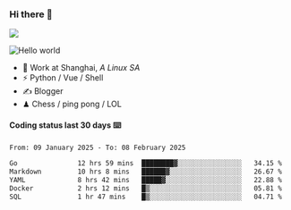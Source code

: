 ### Hi there 👋
![](https://komarev.com/ghpvc/?username=Xuhandsome)


<img src="https://github-readme-stats.vercel.app/api?username=XuHandsome&show_icons=true&theme=merko" alt="Hello world">

<br/>

- 🍻  Work at Shanghai, _A Linux SA_
- ⚡  Python / Vue / Shell
- ✍️  Blogger
- ♟  Chess / ping pong / LOL

#### Coding status last 30 days ⌨️

<!--START_SECTION:waka-->

```txt
From: 09 January 2025 - To: 08 February 2025

Go               12 hrs 59 mins  ████████▓░░░░░░░░░░░░░░░░   34.15 %
Markdown         10 hrs 8 mins   ██████▓░░░░░░░░░░░░░░░░░░   26.67 %
YAML             8 hrs 42 mins   █████▓░░░░░░░░░░░░░░░░░░░   22.88 %
Docker           2 hrs 12 mins   █▒░░░░░░░░░░░░░░░░░░░░░░░   05.81 %
SQL              1 hr 47 mins    █▒░░░░░░░░░░░░░░░░░░░░░░░   04.71 %
```

<!--END_SECTION:waka-->
